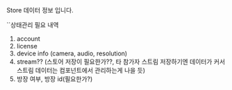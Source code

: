 Store 데이터 정보 입니다.


``상태관리 필요 내역
1. account
2. license
3. device info (camera, audio, resolution)
4. stream?? (스토어 저장이 필요한가??, 타 참가자 스트림 저장하기엔 데이터가 커서 스트림 데이터는 컴포넌트에서 관리하는게 나을 듯)
5. 방장 여부, 방장 id(필요한가?)
